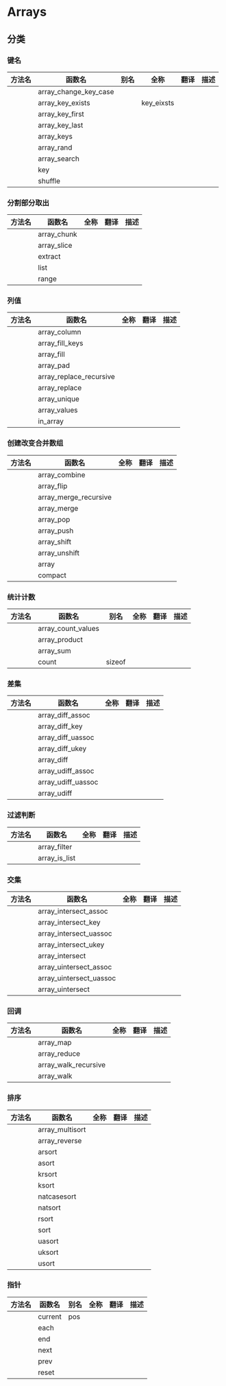 # Arrays



## 分类

### 键名

| 方法名 | 函数名                | 别名 | 全称       | 翻译 | 描述 |
| ------ | --------------------- | ---- | ---------- | ---- | ---- |
|        | array_change_key_case |      |            |      |      |
|        | array_key_exists      |      | key_eixsts |      |      |
|        | array_key_first       |      |            |      |      |
|        | array_key_last        |      |            |      |      |
|        | array_keys            |      |            |      |      |
|        | array_rand            |      |            |      |      |
|        | array_search          |      |            |      |      |
|        | key                   |      |            |      |      |
|        | shuffle               |      |            |      |      |



### 分割部分取出

| 方法名 | 函数名      | 全称 | 翻译 | 描述 |
| ------ | ----------- | ---- | ---- | ---- |
|        | array_chunk |      |      |      |
|        | array_slice |      |      |      |
|        | extract     |      |      |      |
|        | list        |      |      |      |
|        | range       |      |      |      |



### 列值

| 方法名 | 函数名                  | 全称 | 翻译 | 描述 |
| ------ | ----------------------- | ---- | ---- | ---- |
|        | array_column            |      |      |      |
|        | array_fill_keys         |      |      |      |
|        | array_fill              |      |      |      |
|        | array_pad               |      |      |      |
|        | array_replace_recursive |      |      |      |
|        | array_replace           |      |      |      |
|        | array_unique            |      |      |      |
|        | array_values            |      |      |      |
|        | in_array                |      |      |      |



### 创建改变合并数组

| 方法名 | 函数名                | 全称 | 翻译 | 描述 |
| ------ | --------------------- | ---- | ---- | ---- |
|        | array_combine         |      |      |      |
|        | array_flip            |      |      |      |
|        | array_merge_recursive |      |      |      |
|        | array_merge           |      |      |      |
|        | array_pop             |      |      |      |
|        | array_push            |      |      |      |
|        | array_shift           |      |      |      |
|        | array_unshift         |      |      |      |
|        | array                 |      |      |      |
|        | compact               |      |      |      |



### 统计计数

| 方法名 | 函数名             | 别名   | 全称 | 翻译 | 描述 |
| ------ | ------------------ | ------ | ---- | ---- | ---- |
|        | array_count_values |        |      |      |      |
|        | array_product      |        |      |      |      |
|        | array_sum          |        |      |      |      |
|        | count              | sizeof |      |      |      |



### 差集

| 方法名 | 函数名             | 全称 | 翻译 | 描述 |
| ------ | ------------------ | ---- | ---- | ---- |
|        | array_diff_assoc   |      |      |      |
|        | array_diff_key     |      |      |      |
|        | array_diff_uassoc  |      |      |      |
|        | array_diff_ukey    |      |      |      |
|        | array_diff         |      |      |      |
|        | array_udiff_assoc  |      |      |      |
|        | array_udiff_uassoc |      |      |      |
|        | array_udiff        |      |      |      |



### 过滤判断

| 方法名 | 函数名        | 全称 | 翻译 | 描述 |
| ------ | ------------- | ---- | ---- | ---- |
|        | array_filter  |      |      |      |
|        | array_is_list |      |      |      |



### 交集

| 方法名 | 函数名                  | 全称 | 翻译 | 描述 |
| ------ | ----------------------- | ---- | ---- | ---- |
|        | array_intersect_assoc   |      |      |      |
|        | array_intersect_key     |      |      |      |
|        | array_intersect_uassoc  |      |      |      |
|        | array_intersect_ukey    |      |      |      |
|        | array_intersect         |      |      |      |
|        | array_uintersect_assoc  |      |      |      |
|        | array_uintersect_uassoc |      |      |      |
|        | array_uintersect        |      |      |      |



### 回调

| 方法名 | 函数名               | 全称 | 翻译 | 描述 |
| ------ | -------------------- | ---- | ---- | ---- |
|        | array_map            |      |      |      |
|        | array_reduce         |      |      |      |
|        | array_walk_recursive |      |      |      |
|        | array_walk           |      |      |      |



### 排序

| 方法名 | 函数名          | 全称 | 翻译 | 描述 |
| ------ | --------------- | ---- | ---- | ---- |
|        | array_multisort |      |      |      |
|        | array_reverse   |      |      |      |
|        | arsort          |      |      |      |
|        | asort           |      |      |      |
|        | krsort          |      |      |      |
|        | ksort           |      |      |      |
|        | natcasesort     |      |      |      |
|        | natsort         |      |      |      |
|        | rsort           |      |      |      |
|        | sort            |      |      |      |
|        | uasort          |      |      |      |
|        | uksort          |      |      |      |
|        | usort           |      |      |      |



### 指针

| 方法名 | 函数名  | 别名 | 全称 | 翻译 | 描述 |
| ------ | ------- | ---- | ---- | ---- | ---- |
|        | current | pos  |      |      |      |
|        | each    |      |      |      |      |
|        | end     |      |      |      |      |
|        | next    |      |      |      |      |
|        | prev    |      |      |      |      |
|        | reset   |      |      |      |      |

